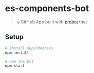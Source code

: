 # es-components-bot

> a GitHub App built with [probot](https://github.com/probot/probot) that 

## Setup

```sh
# Install dependencies
npm install

# Run the bot
npm start
```
